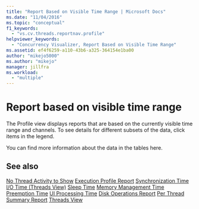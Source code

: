 ```yaml
---
title: "Report Based on Visible Time Range | Microsoft Docs"
ms.date: "11/04/2016"
ms.topic: "conceptual"
f1_keywords:
  - "vs.cv.threads.reportnav.profile"
helpviewer_keywords:
  - "Concurrency Visualizer, Report Based on Visible Time Range"
ms.assetid: ef4f6259-a110-43b6-a325-364154e1ba00
author: "mikejo5000"
ms.author: "mikejo"
manager: jillfra
ms.workload:
  - "multiple"
---
```

# Report based on visible time range
The Profile view displays reports that are based on the currently visible time range and channels. To see details for different subsets of the data, click items in the legend.

 You can find more information about the data in the tables here.

## See also
 [No Thread Activity to Show](../profiling/no-thread-activity-to-show-threads-view.md)
 [Execution Profile Report](../profiling/execution-profile-report.md)
 [Synchronization Time](../profiling/synchronization-time.md)
 [I/O Time (Threads View)](../profiling/i-o-time-threads-view.md)
 [Sleep Time](../profiling/sleep-time.md)
 [Memory Management Time](../profiling/memory-management-time.md)
 [Preemption Time](../profiling/preemption-time.md)
 [UI Processing Time](../profiling/ui-processing-time.md)
 [Disk Operations Report](../profiling/disk-operations-report-threads-view.md)
 [Per Thread Summary Report](../profiling/per-thread-summary-report.md)
 [Threads View](../profiling/threads-view-parallel-performance.md)